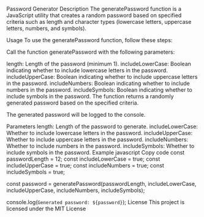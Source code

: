 Password Generator
Description
The generatePassword function is a JavaScript utility that creates a random password based on specified criteria such as length and character types (lowercase letters, uppercase letters, numbers, and symbols).



Usage
To use the generatePassword function, follow these steps:

Call the function generatePassword with the following parameters:

length: Length of the password (minimum 1).
includeLowerCase: Boolean indicating whether to include lowercase letters in the password.
includeUpperCase: Boolean indicating whether to include uppercase letters in the password.
includeNumbers: Boolean indicating whether to include numbers in the password.
includeSymbols: Boolean indicating whether to include symbols in the password.
The function returns a randomly generated password based on the specified criteria.

The generated password will be logged to the console.

Parameters
length: Length of the password to generate.
includeLowerCase: Whether to include lowercase letters in the password.
includeUpperCase: Whether to include uppercase letters in the password.
includeNumbers: Whether to include numbers in the password.
includeSymbols: Whether to include symbols in the password.
Example
javascript
Copy code
const passwordLength = 12;
const includeLowerCase = true;
const includeUpperCase = true;
const includeNumbers = true;
const includeSymbols = true;

const password = generatePassword(passwordLength,
                                includeLowerCase,
                                includeUpperCase, 
                                includeNumbers, 
                                includeSymbols);

console.log(`Generated password: ${password}`);
License
This project is licensed under the MIT License 
